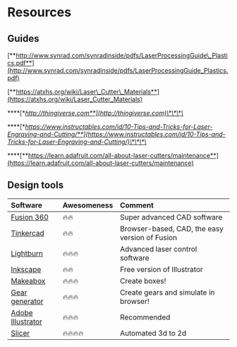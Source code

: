 # Resources

## Guides

[**http://www.synrad.com/synradinside/pdfs/LaserProcessingGuide\_Plastics.pdf**](http://www.synrad.com/synradinside/pdfs/LaserProcessingGuide_Plastics.pdf)

[**https://atxhs.org/wiki/Laser\_Cutter\_Materials**](https://atxhs.org/wiki/Laser_Cutter_Materials)

\*\*\*\*[**http://thingiverse.com**](http://thingiverse.com)\*\*\*\*

\*\*\*\*[**https://www.instructables.com/id/10-Tips-and-Tricks-for-Laser-Engraving-and-Cutting/**](https://www.instructables.com/id/10-Tips-and-Tricks-for-Laser-Engraving-and-Cutting/)\*\*\*\*

\*\*\*\*[**https://learn.adafruit.com/all-about-laser-cutters/maintenance**](https://learn.adafruit.com/all-about-laser-cutters/maintenance)

  


## Design tools

| Software | Awesomeness | Comment |
| :--- | :--- | :--- |
| [Fusion 360](https://www.autodesk.com/products/fusion-360/overview) | 🔥🔥 | Super advanced CAD software |
| [Tinkercad](https://www.tinkercad.com/) | 🔥🔥 | Browser-based, CAD, the easy version of Fusion |
| [Lightburn](https://lightburnsoftware.com/) | 🔥🔥🔥 | Advanced laser control software |
| [Inkscape](https://inkscape.org/) | 🔥🔥 | Free version of Illustrator |
| [Makeabox](https://makeabox.io/) | 🔥🔥🔥 | Create boxes! |
| [Gear generator](https://geargenerator.com) | 🔥🔥🔥 | Create gears and simulate in browser! |
| [Adobe Illustrator](https://www.adobe.com/nl/products/illustrator.html?gclid=Cj0KCQiAn8nuBRCzARIsAJcdIfODb2JfnUqqEDOF7bADEYNqHtjpwEQQsXqgfhPs-gK9UBabbaRWSM8aAkhCEALw_wcB&sdid=88X75SL2&mv=search&ef_id=Cj0KCQiAn8nuBRCzARIsAJcdIfODb2JfnUqqEDOF7bADEYNqHtjpwEQQsXqgfhPs-gK9UBabbaRWSM8aAkhCEALw_wcB:G:s&s_kwcid=AL!3085!3!341215210720!e!!g!!illustrator%20adobe) | 🔥🔥🔥 | Recommended |
| [Slicer](https://apps.autodesk.com/FUSION/en/Detail/Index?id=8699194120463301363&os=Win64&appLang=en) | 🔥🔥🔥🔥 | Automated 3d to 2d |


